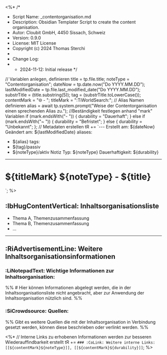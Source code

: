 <%* 
/* 
* Script Name: _contentorganisation.md
* Description: Obsidian Templater Script to create the content organisation.
* Autor: Cloubit GmbH, 4450 Sissach, Schweiz
* Version: 0.9.0
* License: MIT License
* Copyright (c) 2024 Thomas Sterchi
* 
* Change Log:
* - 2024-11-12: Initial release
*/

// Variablen anlegen, definieren
title = tp.file.title;
noteType = "Contentorganisation";
dateNow = tp.date.now("Do YYYY.MM.DD");
lastModifiedDate = tp.file.last_modified_date("Do YYYY.MM.DD");
substrTitle = (title.substring(5));
tag = (substrTitle.toLowerCase());
contentMark = "🌐 - ";
titleMark = ":TiWorldSearch:";
// Alias Namen definieren
alias = await tp.system.prompt("Weise der Contentorganisation einen sprechenden Alias zu.");
//Beständigkeit festlegen anhand "mark" Variablen
if (mark.endsWith("- ")) { 
	durability = "Dauerhaft";
	}
else if (mark.endsWith("~ ")) {
	durability = "Befristet";
	}
else {
	durability = "Unbekannt";
};
// Metadaten erstellen
tR +=  `---
Erstellt am: ${dateNow}
Geändert am: ${lastModifiedDate}
aliases:
  - ${alias}
tags:
  - ${tag}/passiv
  - ${noteType}/aktiv
Notiz Typ: ${noteType}
Dauerhaftigkeit: ${durability}
---
# ${titleMark} ${noteType} - ${title}
`;
%>

##  :IbHugContentVertical: Inhaltsorganisationsliste
- Thema A, Themenzusammenfassung 
- Thema B, Themenzusammenfassung
- ...

***
## :RiAdvertisementLine: Weitere Inhaltsorganisationsinformationen 
### :LiNotepadText: Wichtige Informationen zur Inhaltsorganisation: 
%% # Hier können Informationen abgelegt werden, die in der Inhaltsorganisationsliste nicht angebracht, aber zur Anwendung der Inhaltsorganisation nützlich sind.  %%
### :SiCrowdsource: Quellen: 
%% Gibt es weitere Quellen die mit der Inhaltsorganisation in Verbindung gesetzt werden, können diese beschrieben oder verlinkt werden. %%

<%*
// Interne Links zu erhobenen Informationen werden zur besseren Wiederauffindbarkeit erstellt
tR += `### :CoLink: Weitere interne Links:
[[${contentMark}${noteType}]], [[${contentMark}${durability}]]`;
%>
